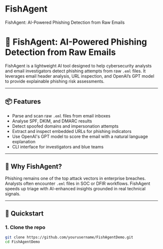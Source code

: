 # FishAgent
FishAgent: AI-Powered Phishing Detection from Raw Emails
# 🎣 FishAgent: AI-Powered Phishing Detection from Raw Emails

FishAgent is a lightweight AI tool designed to help cybersecurity analysts and email investigators detect phishing attempts from raw `.eml` files. It leverages email header analysis, URL inspection, and OpenAI’s GPT model to provide explainable phishing risk assessments.

---

## 📦 Features

- Parse and scan raw `.eml` files from email inboxes
- Analyse SPF, DKIM, and DMARC results
- Detect spoofed domains and impersonation attempts
- Extract and inspect embedded URLs for phishing indicators
- Use OpenAI's GPT model to score the email with a natural language explanation
- CLI interface for investigators and blue teams

---

## 🧠 Why FishAgent?

Phishing remains one of the top attack vectors in enterprise breaches. Analysts often encounter `.eml` files in SOC or DFIR workflows. FishAgent speeds up triage with AI-enhanced insights grounded in real technical signals.

---

## 🚀 Quickstart

### 1. Clone the repo

```bash
git clone https://github.com/yourusername/FishAgentDemo.git
cd FishAgentDemo

